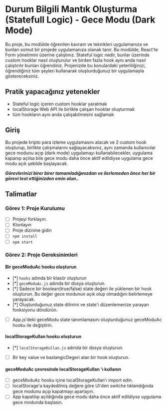 # Durum Bilgili Mantık Oluşturma (Statefull Logic) - Gece Modu (Dark Mode)

Bu proje, bu modülde öğrenilen kavram ve teknikleri uygulamanıza ve bunları somut bir projede uygulamanıza olanak tanır. Bu modülde, React'te Form yönetimini üzerine çalıştınız. Stateful logic nedir, bunlar üzerinde custom hooklar nasıl oluşturulur ve birden fazla hook aynı anda nasıl çalıştırılır bunları öğrendiniz. Projenizde bu konulardaki yeterliliğinizi, öğrendiğiniz tüm şeyleri kullanarak oluşturduğunuz bir uygulamayla göstereceksiniz.

## Pratik yapacağınız yetenekler

- Stateful logic içeren custom hooklar yaratmak
- localStorage Web API ile birlikte çalışan hooklar oluşturmak
- tüm hookların aynı anda çalışabilmesini sağlamak

## Giriş

Bu projede kripto para izleme uygulamasını alacak ve 2 custom hook oluşturup, birlikte çalışmalarını sağlayacaksınız, aynı zamanda kullanıcılar gece modunu açıp (dark mode) uygulamayı kullanabilecekler, uygulama kapanıp açılsa bile gece modu daha önce aktif edildiyse uygulama gece modu açık şekilde başlayacak.

**_Görevlerinizi birer birer tamamladığınızdan ve ilerlemeden önce her bir görevi test ettiğinizden emin olun.._**

## Talimatlar

### Görev 1: Proje Kurulumu

- [ ] Projeyi forklayın.
- [ ] Klonlayın
- [ ] Proje dizinine gidin
- [ ] `npm install`
- [ ] `npm start`

### Görev 2: Proje Gereksinimleri

#### Bir geceModuAc hooku oluşturun

- [*] `hooks` adında bir klasör oluşturun
- [*] `geceModuAc.js` adında bir dosya oluşturun.
- [*] Sadece bir boolean(true/false) state değeri ile yüklenen bir hook oluşturun. Bu değer gece modunun açık olup olmadığını belirlemeye yarayacak.
- [*] Oluşturduğunuz state dilimini ve state'i düzenlemenize yarayan fonksiyonu döndürün.
- [ ] App.js'deki geceModu state tanımlamasını oluşturduğunuz geceModuAc hooku ile değiştirin.

#### localStorageKullan hooku oluşturun

- [*] `localStorageKullan.js` adında bir dosya oluşturun.
- [ ] Bir key value ve baslangicDegeri alan bir hook oluşturun.

#### geceModuAc çevresinde localStorageKullan 'ı kullanın

- [ ] geceModuAc hooku içine localStorageKullan'ı import edin.
- [ ] localStorage'a kaydedilmiş değere göre UI'den switche tıklandığında gece modunu açıp kapatmayı ayarlayın.
- [ ] App kapatılıp açıldığında gece modu daha önce aktif edildiyse uygulama gece modunda başlasın.

